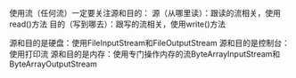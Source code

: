 使用流（任何流）一定要关注源和目的：
源（从哪里读）：跟读的流相关，使用read()方法
目的（写到哪去）：跟写的流相关，使用write()方法


源和目的是硬盘：使用FileInputStream和FileOutputStream
源和目的是控制台：使用打印流
源和目的是内存：使用专门操作内存的流ByteArrayInputStream和ByteArrayOutputStream




